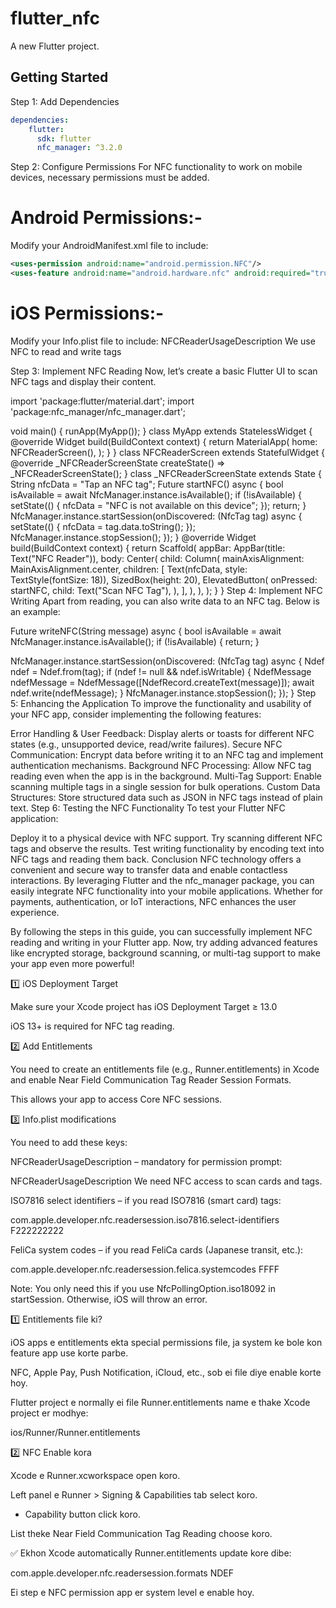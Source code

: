 # flutter_nfc

A new Flutter project.

## Getting Started

Step 1: Add Dependencies

```yaml
dependencies:
    flutter:
      sdk: flutter
      nfc_manager: ^3.2.0
```
Step 2: Configure Permissions
For NFC functionality to work on mobile devices, necessary permissions must be added.

# Android Permissions:-
Modify your AndroidManifest.xml file to include:
```xml
<uses-permission android:name="android.permission.NFC"/>
<uses-feature android:name="android.hardware.nfc" android:required="true"/>
```

# iOS Permissions:-
Modify your Info.plist file to include:
<key>NFCReaderUsageDescription</key>
<string>We use NFC to read and write tags</string>


Step 3: Implement NFC Reading
Now, let’s create a basic Flutter UI to scan NFC tags and display their content.

import 'package:flutter/material.dart';
import 'package:nfc_manager/nfc_manager.dart';

void main() {
  runApp(MyApp());
}
class MyApp extends StatelessWidget {
  @override
  Widget build(BuildContext context) {
    return MaterialApp(
      home: NFCReaderScreen(),
    );
  }
}
class NFCReaderScreen extends StatefulWidget {
  @override
  _NFCReaderScreenState createState() => _NFCReaderScreenState();
}
class _NFCReaderScreenState extends State<NFCReaderScreen> {
  String nfcData = "Tap an NFC tag";
  Future<void> startNFC() async {
    bool isAvailable = await NfcManager.instance.isAvailable();
    if (!isAvailable) {
      setState(() {
        nfcData = "NFC is not available on this device";
      });
      return;
    }
    NfcManager.instance.startSession(onDiscovered: (NfcTag tag) async {
      setState(() {
        nfcData = tag.data.toString();
      });
      NfcManager.instance.stopSession();
    });
  }
  @override
  Widget build(BuildContext context) {
    return Scaffold(
      appBar: AppBar(title: Text("NFC Reader")),
      body: Center(
        child: Column(
          mainAxisAlignment: MainAxisAlignment.center,
          children: [
            Text(nfcData, style: TextStyle(fontSize: 18)),
            SizedBox(height: 20),
            ElevatedButton(
              onPressed: startNFC,
              child: Text("Scan NFC Tag"),
            ),
          ],
        ),
      ),
    );
  }
}
Step 4: Implement NFC Writing
Apart from reading, you can also write data to an NFC tag. Below is an example:

Future<void> writeNFC(String message) async {
  bool isAvailable = await NfcManager.instance.isAvailable();
  if (!isAvailable) {
    return;
  }

NfcManager.instance.startSession(onDiscovered: (NfcTag tag) async {
    Ndef ndef = Ndef.from(tag);
    if (ndef != null && ndef.isWritable) {
      NdefMessage ndefMessage = NdefMessage([NdefRecord.createText(message)]);
      await ndef.write(ndefMessage);
    }
    NfcManager.instance.stopSession();
  });
}
Step 5: Enhancing the Application
To improve the functionality and usability of your NFC app, consider implementing the following features:

Error Handling & User Feedback: Display alerts or toasts for different NFC states (e.g., unsupported device, read/write failures).
Secure NFC Communication: Encrypt data before writing it to an NFC tag and implement authentication mechanisms.
Background NFC Processing: Allow NFC tag reading even when the app is in the background.
Multi-Tag Support: Enable scanning multiple tags in a single session for bulk operations.
Custom Data Structures: Store structured data such as JSON in NFC tags instead of plain text.
Step 6: Testing the NFC Functionality
To test your Flutter NFC application:

Deploy it to a physical device with NFC support.
Try scanning different NFC tags and observe the results.
Test writing functionality by encoding text into NFC tags and reading them back.
Conclusion
NFC technology offers a convenient and secure way to transfer data and enable contactless interactions. By leveraging Flutter and the nfc_manager package, you can easily integrate NFC functionality into your mobile applications. Whether for payments, authentication, or IoT interactions, NFC enhances the user experience.

By following the steps in this guide, you can successfully implement NFC reading and writing in your Flutter app. Now, try adding advanced features like encrypted storage, background scanning, or multi-tag support to make your app even more powerful!



1️⃣ iOS Deployment Target

Make sure your Xcode project has iOS Deployment Target ≥ 13.0

iOS 13+ is required for NFC tag reading.

2️⃣ Add Entitlements

You need to create an entitlements file (e.g., Runner.entitlements) in Xcode and enable Near Field Communication Tag Reader Session Formats.

This allows your app to access Core NFC sessions.

3️⃣ Info.plist modifications

You need to add these keys:

NFCReaderUsageDescription – mandatory for permission prompt:

<key>NFCReaderUsageDescription</key>
<string>We need NFC access to scan cards and tags.</string>


ISO7816 select identifiers – if you read ISO7816 (smart card) tags:

<key>com.apple.developer.nfc.readersession.iso7816.select-identifiers</key>
<array>
    <string>F222222222</string> <!-- your card identifier -->
</array>


FeliCa system codes – if you read FeliCa cards (Japanese transit, etc.):

<key>com.apple.developer.nfc.readersession.felica.systemcodes</key>
<array>
    <string>FFFF</string> <!-- your system code -->
</array>


Note: You only need this if you use NfcPollingOption.iso18092 in startSession. Otherwise, iOS will throw an error.


1️⃣ Entitlements file ki?

iOS apps e entitlements ekta special permissions file, ja system ke bole kon feature app use korte parbe.

NFC, Apple Pay, Push Notification, iCloud, etc., sob ei file diye enable korte hoy.

Flutter project e normally ei file Runner.entitlements name e thake Xcode project er modhye:

ios/Runner/Runner.entitlements

2️⃣ NFC Enable kora

Xcode e Runner.xcworkspace open koro.

Left panel e Runner > Signing & Capabilities tab select koro.

+ Capability button click koro.

List theke Near Field Communication Tag Reading choose koro.

✅ Ekhon Xcode automatically Runner.entitlements update kore dibe:

<key>com.apple.developer.nfc.readersession.formats</key>
<array>
    <string>NDEF</string>
</array>


Ei step e NFC permission app er system level e enable hoy.